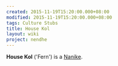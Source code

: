 ```yaml
---
created: 2015-11-19T15:20:00.000+08:00
modified: 2015-11-19T15:20:00.000+08:00
tags: Culture Stubs
title: House Kol
layout: wiki
project: nendhe
---
```


**House Kol** ('Fern') is a [Nanike](/content/kyahida_wiki/wiki/Nanike).